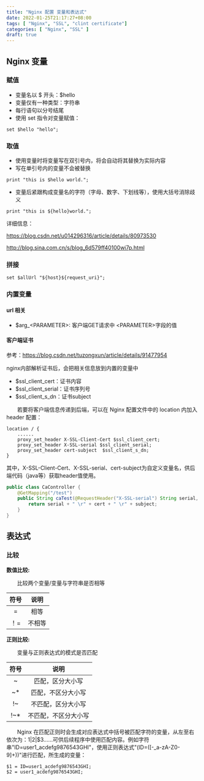 ```yaml
---
title: "Nginx 配置 变量和表达式"
date: 2022-01-25T21:17:27+08:00
tags: [ "Nginx", "SSL", "clint certificate"]
categories: [ "Nginx", "SSL" ]
draft: true
---
```


## Nginx 变量

### 赋值

- 变量名以 $ 开头：$hello
- 变量仅有一种类型：字符串
- 每行语句以分号结尾
- 使用 set 指令对变量赋值：

```nginx
set $hello "hello";
```

### 取值

- 使用变量时将变量写在双引号内，将会自动将其替换为实际内容
- 写在单引号内的变量不会被替换

```nginx
print "this is $hello world.";
```

- 变量后紧跟构成变量名的字符（字母、数字、下划线等），使用大括号消除歧义

```nginx
print "this is ${hello}world.";
```

详细信息：

<https://blog.csdn.net/u014296316/article/details/80973530>

<http://blog.sina.com.cn/s/blog_6d579ff40100wi7p.html>

### 拼接

```nginx
set $allUrl "${host}${request_uri}";
```

### 内置变量

#### url 相关

- $arg_\<PARAMETER\>: 客户端GET请求中 \<PARAMETER\>字段的值

#### 客户端证书

参考：<https://blog.csdn.net/tuzongxun/article/details/91477954>

nginx内部解析证书后，会把相关信息放到内置的变量中

- $ssl_client_cert：证书内容
- $ssl_client_serial：证书序列号
- $ssl_client_s_dn：证书subject

&emsp;&emsp;若要将客户端信息传递到后端，可以在 Nginx 配置文件中的 location 内加入 header 配置：

```nginx
location / {
    ......
    proxy_set_header X-SSL-Client-Cert $ssl_client_cert;
    proxy_set_header X-SSL-serial $ssl_client_serial;
    proxy_set_header cert-subject  $ssl_client_s_dn;
}
```

其中，X-SSL-Client-Cert、X-SSL-serial、cert-subject为自定义变量名，供后端代码（java等）获取header值使用。

```java
public class CaController {
    @GetMapping("/test")
    public String caTest(@RequestHeader("X-SSL-serial") String serial, @RequestHeader("X-SSL-Client-Cert") String cert, @RequestHeader("cert-subject") String subject) {
        return serial + " \r" + cert + " \r" + subject;
    }
}
```

## 表达式

### 比较

**数值比较:**

&emsp;&emsp;比较两个变量/变量与字符串是否相等

|  符号  |  说明   |
| :----: | :----: |
| =      | 相等   |
| ！=    | 不相等  |

**正则比较:**

&emsp;&emsp;变量与正则表达式的模式是否匹配

|  符号  |  说明   |
| :----: | :----: |
| ~ | 匹配，区分大小写 |
| ~* | 匹配，不区分大小写 |
| !~ | 不匹配，区分大小写 |
| !~* | 不匹配，不区分大小写 |

&emsp;&emsp;Nginx 在匹配正则时会生成对应表达式中括号被匹配字符的变量，从左至右依次为：$1|$2|$3……可供后续程序中使用匹配内容。例如字符串"ID=user1_acdefg9876543GHI"，使用正则表达式"(ID=([-_a-zA-Z0-9]+))"进行匹配，所生成的变量：

```code
$1 = ID=user1_acdefg9876543GHI;
$2 = user1_acdefg9876543GHI;
```
